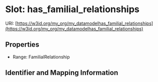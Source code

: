 # Slot: has_familial_relationships

URI: [https://w3id.org/my_org/my_datamodelhas_familial_relationships](https://w3id.org/my_org/my_datamodelhas_familial_relationships)



<!-- no inheritance hierarchy -->


## Properties

 * Range: FamilialRelationship



## Identifier and Mapping Information





